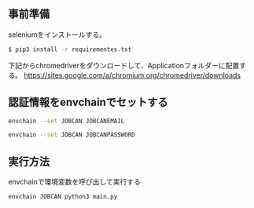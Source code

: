 ## 事前準備

seleniumをインストールする。

```sh
$ pip3 install -r requirementes.txt
```

下記からchromedriverをダウンロードして、Applicationフォルダーに配置する。
https://sites.google.com/a/chromium.org/chromedriver/downloads

## 認証情報をenvchainでセットする

```sh
envchain --set JOBCAN JOBCANEMAIL
```
```sh
envchain --set JOBCAN JOBCANPASSWORD
```

## 実行方法

envchainで環境変数を呼び出して実行する

```sh
envchain JOBCAN python3 main.py
```
